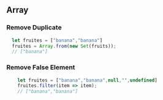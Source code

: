 

## Array

### Remove Duplicate

```js
  let fruites = ["banana","banana"]
  fruites = Array.from(new Set(fruits));
  // ["banana"]
```

### Remove False Element
```js
    let fruites = ["banana","banana",null,"",undefined]
    fruites.filter(item => item);
    // ["banana","banana"]
```